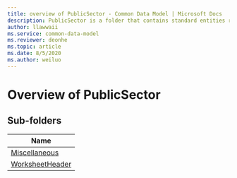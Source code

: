 ```yaml
---
title: overview of PublicSector - Common Data Model | Microsoft Docs
description: PublicSector is a folder that contains standard entities related to the Common Data Model.
author: llawwaii
ms.service: common-data-model
ms.reviewer: deonhe
ms.topic: article
ms.date: 8/5/2020
ms.author: weiluo
---
```


# Overview of PublicSector


## Sub-folders

|Name|
|---|
|[Miscellaneous](Miscellaneous/overview.md)|
|[WorksheetHeader](WorksheetHeader/overview.md)|



